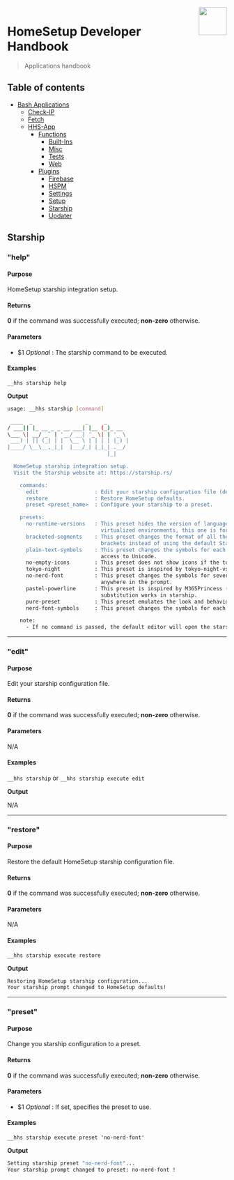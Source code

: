 <img src="https://iili.io/HvtxC1S.png" width="64" height="64" align="right" />

# HomeSetup Developer Handbook
>
> Applications handbook

## Table of contents

<!-- toc -->

- [Bash Applications](../../../../applications.md)
  - [Check-IP](../../check-ip.md#check-ip)
  - [Fetch](../../fetch.md#fetch)
  - [HHS-App](../../hhs-app.md#homesetup-application)
    - [Functions](../../hhs-app.md#functions)
      - [Built-Ins](../functions/built-ins.md)
      - [Misc](../functions/misc.md)
      - [Tests](../functions/tests.md)
      - [Web](../functions/web.md)
    - [Plugins](../../hhs-app.md#plug-ins)
      - [Firebase](firebase.md)
      - [HSPM](hspm.md)
      - [Settings](settings.md)
      - [Setup](setup.md)
      - [Starship](starship.md)
      - [Updater](updater.md)

<!-- tocstop -->

## Starship

### "help"

#### **Purpose**

HomeSetup starship integration setup.

#### **Returns**

**0** if the command was successfully executed; **non-zero** otherwise.

#### **Parameters**

- $1 _Optional_ : The starship command to be executed.

#### **Examples**

`__hhs starship help`

**Output**

```bash
usage: __hhs starship [command]

 ____  _                 _     _
/ ___|| |_ __ _ _ __ ___| |__ (_)_ __
\___ \| __/ _` | '__/ __| '_ \| | '_ \
 ___) | || (_| | |  \__ \ | | | | |_) |
|____/ \__\__,_|_|  |___/_| |_|_| .__/
                                |_|

  HomeSetup starship integration setup.
  Visit the Starship website at: https://starship.rs/

    commands:
      edit                  : Edit your starship configuration file (default command).
      restore               : Restore HomeSetup defaults.
      preset <preset_name>  : Configure your starship to a preset.

    presets:
      no-runtime-versions   : This preset hides the version of language runtimes. If you work in containers or
                              virtualized environments, this one is for you!
      bracketed-segments    : This preset changes the format of all the built-in modules to show their segment in
                              brackets instead of using the default Starship wording ('via', 'on', etc.).
      plain-text-symbols    : This preset changes the symbols for each module into plain text. Great if you don't have
                              access to Unicode.
      no-empty-icons        : This preset does not show icons if the toolset is not found.
      tokyo-night           : This preset is inspired by tokyo-night-vscode-theme.
      no-nerd-font          : This preset changes the symbols for several modules so that no Nerd Font symbols are used
                              anywhere in the prompt.
      pastel-powerline      : This preset is inspired by M365Princess (opens new window). It also shows how path
                              substitution works in starship.
      pure-preset           : This preset emulates the look and behavior of Pure.
      nerd-font-symbols     : This preset changes the symbols for each module to use Nerd Font symbols.

    note:
      - If no command is passed, the default editor will open the starship configuration file.
```

------

### "edit"

#### **Purpose**

Edit your starship configuration file.

#### **Returns**

**0** if the command was successfully executed; **non-zero** otherwise.

#### **Parameters**

N/A

#### **Examples**

`__hhs starship` or `__hhs starship execute edit`

**Output**

N/A

------

### "restore"

#### **Purpose**

Restore the default HomeSetup starship configuration file.

#### **Returns**

**0** if the command was successfully executed; **non-zero** otherwise.

#### **Parameters**

N/A

#### **Examples**

`__hhs starship execute restore`

**Output**

```bash
Restoring HomeSetup starship configuration...
Your starship prompt changed to HomeSetup defaults!
```

------

### "preset"

#### **Purpose**

Change you starship configuration to a preset.

#### **Returns**

**0** if the command was successfully executed; **non-zero** otherwise.

#### **Parameters**

- $1 _Optional_ : If set, specifies the preset to use.

#### **Examples**

`__hhs starship execute preset 'no-nerd-font'`

**Output**

```bash
Setting starship preset "no-nerd-font"...
Your starship prompt changed to preset: no-nerd-font !
```
